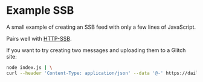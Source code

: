 # Example SSB

A small example of creating an SSB feed with only a few lines of JavaScript.

Pairs well with [HTTP-SSB](https://github.com/christianbundy/http-ssb).

If you want to try creating two messages and uploading them to a Glitch site:

```sh
node index.js | \
curl --header 'Content-Type: application/json' --data '@-' https://daily-alluring-robe.glitch.me
```
